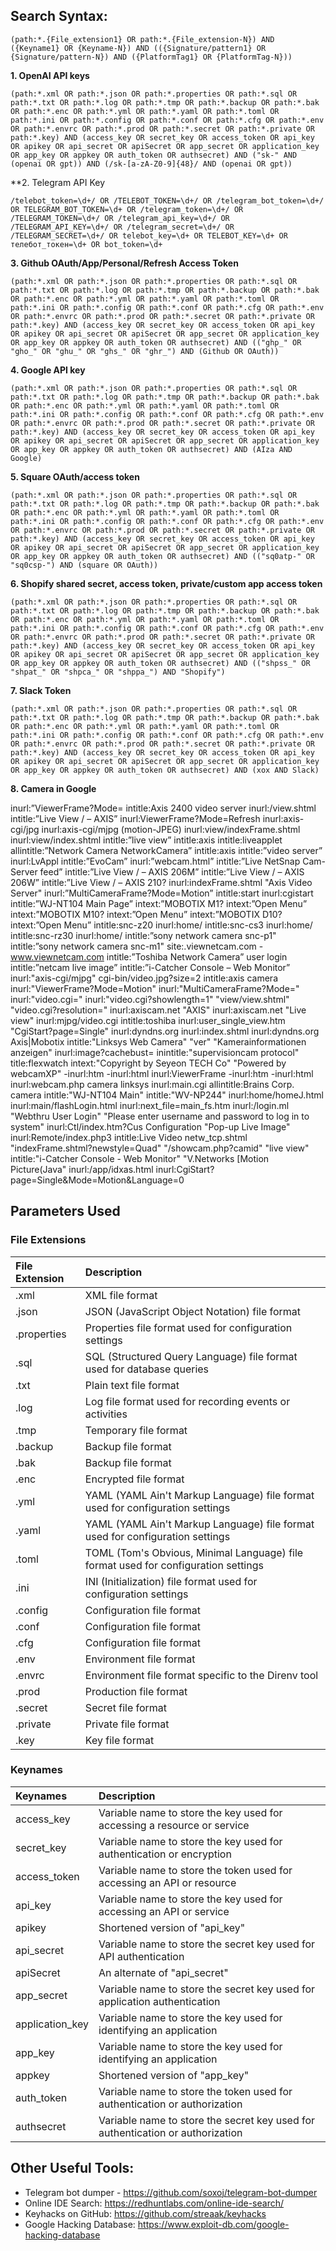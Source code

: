 
## Search Syntax:

```(path:*.{File_extension1} OR path:*.{File_extension-N}) AND ({Keyname1} OR {Keyname-N}) AND (({Signature/pattern1} OR {Signature/pattern-N}) AND ({PlatformTag1} OR {PlatformTag-N}))```

**1. OpenAI API keys**

```(path:*.xml OR path:*.json OR path:*.properties OR path:*.sql OR path:*.txt OR path:*.log OR path:*.tmp OR path:*.backup OR path:*.bak OR path:*.enc OR path:*.yml OR path:*.yaml OR path:*.toml OR path:*.ini OR path:*.config OR path:*.conf OR path:*.cfg OR path:*.env OR path:*.envrc OR path:*.prod OR path:*.secret OR path:*.private OR path:*.key) AND (access_key OR secret_key OR access_token OR api_key OR apikey OR api_secret OR apiSecret OR app_secret OR application_key OR app_key OR appkey OR auth_token OR authsecret) AND ("sk-" AND (openai OR gpt)) AND (/sk-[a-zA-Z0-9]{48}/ AND (openai OR gpt))```

**2. Telegram API Key

```/telebot_token=\d+/ OR /TELEBOT_TOKEN=\d+/ OR /telegram_bot_token=\d+/ OR TELEGRAM_BOT_TOKEN=\d+ OR /telegram_token=\d+/ OR /TELEGRAM_TOKEN=\d+/ OR /telegram_api_key=\d+/ OR /TELEGRAM_API_KEY=\d+/ OR /telegram_secret=\d+/ OR /TELEGRAM_SECRET=\d+/ OR telebot_key=\d+ OR TELEBOT_KEY=\d+ OR телебот_токен=\d+ OR bot_token=\d+```

**3. Github OAuth/App/Personal/Refresh Access Token**

```(path:*.xml OR path:*.json OR path:*.properties OR path:*.sql OR path:*.txt OR path:*.log OR path:*.tmp OR path:*.backup OR path:*.bak OR path:*.enc OR path:*.yml OR path:*.yaml OR path:*.toml OR path:*.ini OR path:*.config OR path:*.conf OR path:*.cfg OR path:*.env OR path:*.envrc OR path:*.prod OR path:*.secret OR path:*.private OR path:*.key) AND (access_key OR secret_key OR access_token OR api_key OR apikey OR api_secret OR apiSecret OR app_secret OR application_key OR app_key OR appkey OR auth_token OR authsecret) AND (("ghp_" OR "gho_" OR "ghu_" OR "ghs_" OR "ghr_") AND (Github OR OAuth))```

**4. Google API key**

```(path:*.xml OR path:*.json OR path:*.properties OR path:*.sql OR path:*.txt OR path:*.log OR path:*.tmp OR path:*.backup OR path:*.bak OR path:*.enc OR path:*.yml OR path:*.yaml OR path:*.toml OR path:*.ini OR path:*.config OR path:*.conf OR path:*.cfg OR path:*.env OR path:*.envrc OR path:*.prod OR path:*.secret OR path:*.private OR path:*.key) AND (access_key OR secret_key OR access_token OR api_key OR apikey OR api_secret OR apiSecret OR app_secret OR application_key OR app_key OR appkey OR auth_token OR authsecret) AND (AIza AND Google)```

**5. Square OAuth/access token**

```(path:*.xml OR path:*.json OR path:*.properties OR path:*.sql OR path:*.txt OR path:*.log OR path:*.tmp OR path:*.backup OR path:*.bak OR path:*.enc OR path:*.yml OR path:*.yaml OR path:*.toml OR path:*.ini OR path:*.config OR path:*.conf OR path:*.cfg OR path:*.env OR path:*.envrc OR path:*.prod OR path:*.secret OR path:*.private OR path:*.key) AND (access_key OR secret_key OR access_token OR api_key OR apikey OR api_secret OR apiSecret OR app_secret OR application_key OR app_key OR appkey OR auth_token OR authsecret) AND (("sq0atp-" OR "sq0csp-") AND (square OR OAuth))```

**6. Shopify shared secret, access token, private/custom app access token**

```(path:*.xml OR path:*.json OR path:*.properties OR path:*.sql OR path:*.txt OR path:*.log OR path:*.tmp OR path:*.backup OR path:*.bak OR path:*.enc OR path:*.yml OR path:*.yaml OR path:*.toml OR path:*.ini OR path:*.config OR path:*.conf OR path:*.cfg OR path:*.env OR path:*.envrc OR path:*.prod OR path:*.secret OR path:*.private OR path:*.key) AND (access_key OR secret_key OR access_token OR api_key OR apikey OR api_secret OR apiSecret OR app_secret OR application_key OR app_key OR appkey OR auth_token OR authsecret) AND (("shpss_" OR "shpat_" OR "shpca_" OR "shppa_") AND "Shopify")```

**7. Slack Token**

```(path:*.xml OR path:*.json OR path:*.properties OR path:*.sql OR path:*.txt OR path:*.log OR path:*.tmp OR path:*.backup OR path:*.bak OR path:*.enc OR path:*.yml OR path:*.yaml OR path:*.toml OR path:*.ini OR path:*.config OR path:*.conf OR path:*.cfg OR path:*.env OR path:*.envrc OR path:*.prod OR path:*.secret OR path:*.private OR path:*.key) AND (access_key OR secret_key OR access_token OR api_key OR apikey OR api_secret OR apiSecret OR app_secret OR application_key OR app_key OR appkey OR auth_token OR authsecret) AND (xox AND Slack)```

**8. Camera in Google**

inurl:”ViewerFrame?Mode=
intitle:Axis 2400 video server
inurl:/view.shtml
intitle:”Live View / – AXIS”
inurl:ViewerFrame?Mode=Refresh
inurl:axis-cgi/jpg
inurl:axis-cgi/mjpg (motion-JPEG)
inurl:view/indexFrame.shtml
inurl:view/index.shtml
intitle:”live view” intitle:axis
intitle:liveapplet
allintitle:”Network Camera NetworkCamera”
intitle:axis intitle:”video server”
inurl:LvAppl
intitle:”EvoCam” inurl:”webcam.html”
intitle:”Live NetSnap Cam-Server feed”
intitle:”Live View / – AXIS 206M”
intitle:”Live View / – AXIS 206W”
intitle:”Live View / – AXIS 210?
inurl:indexFrame.shtml "Axis Video Server"
inurl:”MultiCameraFrame?Mode=Motion”
intitle:start inurl:cgistart
intitle:”WJ-NT104 Main Page”
intext:”MOBOTIX M1? intext:”Open Menu”
intext:”MOBOTIX M10? intext:”Open Menu”
intext:”MOBOTIX D10? intext:”Open Menu”
intitle:snc-z20 inurl:home/
intitle:snc-cs3 inurl:home/
intitle:snc-rz30 inurl:home/
intitle:”sony network camera snc-p1"
intitle:”sony network camera snc-m1"
site:.viewnetcam.com -www.viewnetcam.com
intitle:”Toshiba Network Camera” user login
intitle:”netcam live image”
intitle:”i-Catcher Console – Web Monitor”
inurl:"axis-cgi/mjpg"
cgi-bin/video.jpg?size=2
intitle:axis camera
inurl:"ViewerFrame?Mode=Motion"
inurl:"MultiCameraFrame?Mode="
inurl:"video.cgi="
inurl:"video.cgi?showlength=1"
"view/view.shtml"
"video.cgi?resolution="
inurl:axiscam.net "AXIS"
inurl:axiscam.net "Live view"
inurl:mjpg/video.cgi
intitle:toshiba inurl:user_single_view.htm
"CgiStart?page=Single"
inurl:dyndns.org inurl:index.shtml
inurl:dyndns.org Axis|Mobotix
intitle:"Linksys Web Camera" "ver"
"Kamerainformationen anzeigen"
inurl:image?cachebust=
inintitle:"supervisioncam protocol"
title:flexwatch intext:"Copyright by Seyeon TECH Co"
"Powered by webcamXP"
-inurl:htm -inurl:html inurl:ViewerFrame
-inurl:htm -inurl:html inurl:webcam.php
camera linksys inurl:main.cgi
allintitle:Brains
Corp. camera
intitle:"WJ-NT104 Main"
intitle:"WV-NP244"
inurl:home/homeJ.html
inurl:main/flashLogin.html
inurl:next_file=main_fs.htm
inurl:/login.ml
"Webthru User Login"
"Please enter username and password to log in to system"
inurl:Ctl/index.htm?Cus
Configuration "Pop-up Live Image"
inurl:Remote/index.php3
intitle:Live Video
netw_tcp.shtml
"indexFrame.shtml?newstyle=Quad"
"/showcam.php?camid"
"live view"
intitle:"i-Catcher Console - Web Monitor"
"V.Networks [Motion Picture(Java"
inurl:/app/idxas.html
inurl:CgiStart?page=Single&Mode=Motion&Language=0
## Parameters Used

### File Extensions

|File Extension|Description|
|:----|:----|
|.xml|XML file format|
|.json|JSON (JavaScript Object Notation) file format|
|.properties|Properties file format used for configuration settings|
|.sql|SQL (Structured Query Language) file format used for database queries|
|.txt|Plain text file format|
|.log|Log file format used for recording events or activities|
|.tmp|Temporary file format|
|.backup|Backup file format|
|.bak|Backup file format|
|.enc|Encrypted file format|
|.yml|YAML (YAML Ain't Markup Language) file format used for configuration settings|
|.yaml|YAML (YAML Ain't Markup Language) file format used for configuration settings|
|.toml|TOML (Tom's Obvious, Minimal Language) file format used for configuration settings|
|.ini|INI (Initialization) file format used for configuration settings|
|.config|Configuration file format|
|.conf|Configuration file format|
|.cfg|Configuration file format|
|.env|Environment file format|
|.envrc|Environment file format specific to the Direnv tool|
|.prod|Production file format|
|.secret|Secret file format|
|.private|Private file format|
|.key|Key file format|


### Keynames

|Keynames|Description|
|:----|:----|
|access_key|Variable name to store the key used for accessing a resource or service|
|secret_key|Variable name to store the key used for authentication or encryption|
|access_token|Variable name to store the token used for accessing an API or resource|
|api_key|Variable name to store the key used for accessing an API or service|
|apikey|Shortened version of "api_key"|
|api_secret|Variable name to store the secret key used for API authentication|
|apiSecret|An alternate of "api_secret"|
|app_secret|Variable name to store the secret key used for application authentication|
|application_key|Variable name to store the key used for identifying an application|
|app_key|Variable name to store the key used for identifying an application|
|appkey|Shortened version of "app_key"|
|auth_token|Variable name to store the token used for authentication or authorization|
|authsecret|Variable name to store the secret key used for authentication or authorization|


## Other Useful Tools: 
- Telegram bot dumper - https://github.com/soxoj/telegram-bot-dumper
- Online IDE Search: https://redhuntlabs.com/online-ide-search/
- Keyhacks on GitHub: https://github.com/streaak/keyhacks
- Google Hacking Database: https://www.exploit-db.com/google-hacking-database
